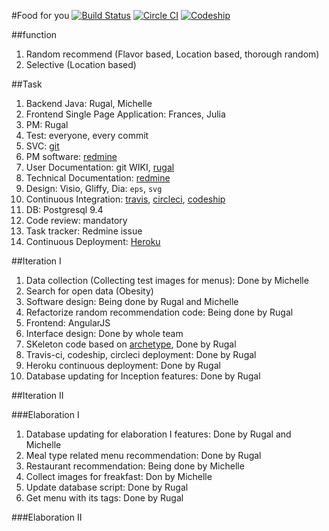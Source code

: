 #Food for you
[![Build Status](https://travis-ci.org/food-for-you/webservice.svg?branch=master)](https://travis-ci.org/food-for-you/webservice)   [![Circle CI](https://circleci.com/gh/food-for-you/webservice.svg?style=svg)](https://circleci.com/gh/food-for-you/webservice)    [![Codeship](https://codeship.com/projects/09d35e50-55ef-0133-b5ff-0ebfbd542ed0/status?branch=master)](https://codeship.com/projects/109179)  

##function
1. Random recommend (Flavor based, Location based, thorough random)
2. Selective (Location based)


##Task
1. Backend Java: Rugal, Michelle
2. Frontend Single Page Application: Frances, Julia
3. PM: Rugal
4. Test: everyone, every commit
5. SVC: [git](github.com)
6. PM software: [redmine](https://redmine.cs.uwindsor.ca)
7. User Documentation: git WIKI, [rugal](rugal.ga)
8. Technical Documentation: [redmine](https://redmine.cs.uwindsor.ca)
8. Design: Visio, Gliffy, Dia: `eps`, `svg`
8. Continuous Integration: [travis](https://travis-ci.org/), [circleci](https://circleci.com/), [codeship](https://codeship.com)
9. DB: Postgresql 9.4
10. Code review: mandatory
11. Task tracker: Redmine issue
12. Continuous Deployment: [Heroku](https://heroku.com)


##Iteration I
1. Data collection (Collecting test images for menus): Done by Michelle
2. Search for open data (Obesity)
3. Software design: Being done by Rugal and Michelle
3. Refactorize random recommendation code: Being done by Rugal
4. Frontend: AngularJS
6. Interface design: Done by whole team
7. SKeleton code based on [archetype](http://search.maven.org/#artifactdetails%7Cml.rugal.archetype%7Cspringmvc-spring-hibernate%7C0.6%7Cmaven-archetype), Done by Rugal
8. Travis-ci, codeship, circleci deployment: Done by Rugal
9. Heroku continuous deployment: Done by Rugal
10. Database updating for Inception features: Done by Rugal


##Iteration II

###Elaboration I
1. Database updating for elaboration I features: Done by Rugal and Michelle
2. Meal type related menu recommendation: Done by Rugal
3. Restaurant recommendation: Being done by Michelle
4. Collect images for freakfast: Don by Michelle
5. Update database script: Done by Rugal
6. Get menu with its tags: Done by Rugal


###Elaboration II
